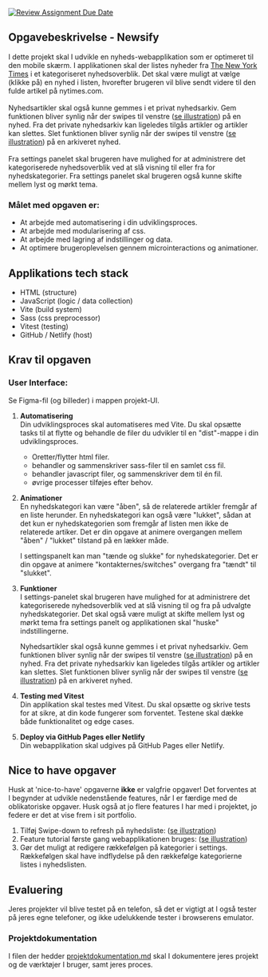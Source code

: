 [![Review Assignment Due Date](https://classroom.github.com/assets/deadline-readme-button-22041afd0340ce965d47ae6ef1cefeee28c7c493a6346c4f15d667ab976d596c.svg)](https://classroom.github.com/a/IV_CIJNp)
## Opgavebeskrivelse - Newsify
I dette projekt skal I udvikle en nyheds-webapplikation som er optimeret til den mobile skærm. I applikationen skal der listes nyheder fra [The New York Times](https://developer.nytimes.com/apis) i et kategoriseret nyhedsoverblik. Det skal være muligt at vælge (klikke på) en nyhed i listen, hvorefter brugeren vil blive sendt videre til den fulde artikel på nytimes.com.<br><br>
Nyhedsartikler skal også kunne gemmes i et privat nyhedsarkiv. Gem funktionen bliver synlig når der swipes til venstre ([se illustration](./assets/swipe-illustration.png "swipe illustration")) på en nyhed. Fra det private nyhedsarkiv kan ligeledes tilgås artikler og artikler kan slettes. Slet funktionen bliver synlig når der swipes til venstre ([se illustration](./assets/swipe-illustration.png "swipe illustration")) på en arkiveret nyhed.<br><br>
Fra settings panelet skal brugeren have mulighed for at administrere det kategoriserede nyhedsoverblik ved at slå visning til eller fra for nyhedskategorier. Fra settings panelet skal brugeren også kunne skifte mellem lyst og mørkt tema.
<br>

### **Målet med opgaven er:**
* At arbejde med automatisering i din udviklingsproces.
* At arbejde med modularisering af css. 
* At arbejde med lagring af indstillinger og data.
* At optimere brugeroplevelsen gennem microinteractions og animationer.

## Applikations tech stack

* HTML (structure)<br>
* JavaScript (logic / data collection)<br>
* Vite (build system)<br>
* Sass (css preprocessor)<br>
* Vitest (testing)
* GitHub / Netlify (host)<br>

## Krav til opgaven

### **User Interface:**
Se Figma-fil (og billeder) i mappen projekt-UI.

1. **Automatisering**<br>
    Din udviklingsproces skal automatiseres med Vite. Du skal opsætte tasks til at flytte og behandle de filer du udvikler til en "dist"-mappe i din udviklingsproces.
    * Oretter/flytter html filer.
    * behandler og sammenskriver sass-filer til en samlet css fil.
    * behandler javascript filer, og sammenskriver dem til én fil.
    * øvrige processer tilføjes efter behov.
   
1. **Animationer**<br>
   En nyhedskategori kan være "åben", så de relaterede artikler fremgår af en liste herunder. En nyhedskategori kan også være    "lukket", sådan at det kun er nyhedskategorien som fremgår af listen men ikke de relaterede artiker. Det er din opgave at animere overgangen mellem "åben" / "lukket" tilstand på en lækker måde.
 
   I settingspanelt kan man "tænde og slukke" for nyhedskategorier. Det er din opgave at animere "kontakternes/switches" overgang fra "tændt" til "slukket".
 
1. **Funktioner**<br>
   I settings-panelet skal brugeren have mulighed for at administrere det kategoriserede nyhedsoverblik ved at slå visning til og fra på udvalgte nyhedskategorier. Det skal også være muligt at skifte mellem lyst og mørkt tema fra settings panelt    og applikationen skal "huske" indstillingerne. 
   
   Nyhedsartikler skal også kunne gemmes i et privat nyhedsarkiv. Gem funktionen bliver synlig når der swipes til venstre ([se illustration](./assets/swipe-illustration.png   "swipe illustration")) på en nyhed. Fra det private nyhedsarkiv kan ligeledes tilgås artikler og artikler kan slettes. Slet    funktionen bliver synlig når der swipes til venstre ([se illustration](./assets/swipe-illustration.png "swipe illustration")) på en arkiveret nyhed.<br>

1. **Testing med Vitest**<br>
   Din applikation skal testes med Vitest. Du skal opsætte og skrive tests for at sikre, at din kode fungerer som forventet. Testene skal dække både funktionalitet og edge cases.

1. **Deploy via GitHub Pages eller Netlify**<br>
   Din webapplikation skal udgives på GitHub Pages eller Netlify.

## Nice to have opgaver
Husk at 'nice-to-have' opgaverne **ikke** er valgfrie opgaver! Det forventes at I begynder at udvikle nedenstående features, når I er færdige med de oblikatoriske opgaver. Husk også at jo flere features I har med i projektet, jo federe er det at vise frem i sit portfolio.

1. Tilføj Swipe-down to refresh på nyhedsliste:
    ([se illustration](./assets/pull-to-refresh-823x1024.png "swipe-down"))
1. Feature tutorial første gang webapplikationen bruges: ([se illustration](./assets/tutorial.png "tutorial"))
1. Gør det muligt at redigere rækkefølgen på kategorier i settings. Rækkefølgen skal have indflydelse på den rækkefølge kategorierne listes i nyhedslisten.

## Evaluering
Jeres projekter vil blive testet på en telefon, så det er vigtigt at I også tester på jeres egne telefoner, og ikke udelukkende tester i browserens emulator.

### **Projektdokumentation**
I filen der hedder [projektdokumentation.md](./projektdokumentation.md) skal I dokumentere jeres projekt og de værktøjer I bruger, samt jeres proces.
